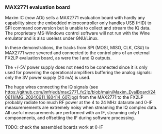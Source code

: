 ### MAX2771 evaluation board

Maxim IC (now ADi) sells a MAX2771 evaluation board with hardly any 
capability since the embedded microcontroller only handles USB (HID) to
SPI command conversion but is unable to collect and stream the IQ data.
The proprietary MS-Windows control software will not run with the Wine 
emulator and is also useless under GNU/Linux.

In these demonstrations, the tracks from SPI (MOSI, MISO, CLK, CS#) to 
MAX2771 were severed and connected to the control pins of an external
FX2LP evaluation board, as were the I and Q outputs.

The +/-5V power supply does not need to be connected since it is only used
for powering the operational amplifiers buffering the analog signals: only
the 3V power supply (20 mA) is used.

The huge wires connecting the IQ signals (see 
https://github.com/jmfriedt/max2771_fx2lp/blob/main/Maxim_EvalBoard/240611/IMG_20240611_180414_607.jpg) 
from the MAX2771 to the FX2LP probably radiate too much RF power at the 4 to 
24 MHz datarate and 0-IF measuremements are extremely noisy when streaming the 
IQ complex data. All useful measurements are performed with an IF, streaming 
only I componenents, and offsetting the IF during software processing.

TODO: check the assembled boards work at 0-IF
